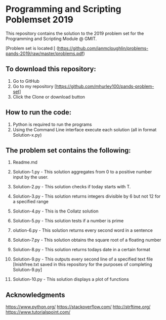 # Programming and Scripting Poblemset 2019

This repository contains the solution to the 2019 problem set for the Programming and Scripting Module @ GMIT.

[Problem set is located:] (https://github.com/ianmcloughlin/problems-pands-2019/raw/master/problems.pdf)
      
## To download this repository:

1. Go to GitHub
2. Go to my repository [https://github.com/mhurley100/pands-problem-set]
3. Click the Clone or download button

## How to run the code:

1. Python is required to run the programs
2. Using the Command Line interface execute each solution (all in format Solution-x.py)

## The problem set contains the following:

1. Readme.md

2. Solution-1.py - This solution aggregates from 0 to a positive number input by the user.

3. Solution-2.py - This solution checks if today starts with T.

4. Solution-3.py - This solution returns integers divisible by 6 but not 12 for a specified range

5. Solution-4.py - This is the Collatz solution

6. Solution-5.py - This solution tests if a number is prime

7. olution-6.py - This solution returns every second word in a sentence

8. Solution-7.py - This solution obtains the square root of a floating number

9. Solution-8.py - This solution returns todays date in a certain format

10. Solution-9.py - This outputs every second line of a specified text file
    [Inishfree.txt saved in this repository for the purposes of completing Solution-9.py]

11. Solution-10.py - This solution displays a plot of functions


##  Acknowledgments

https://www.python.org/
https://stackoverflow.com/
http://strftime.org/ 
https://www.tutorialspoint.com/